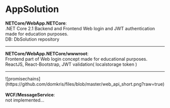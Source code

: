 # AppSolution

<b>NETCore/WebApp.NETCore</b>:</br>
.NET Core 2.1
Backend and Frontend Web login and JWT authentication made for education purposes.</br>
DB: DbSolution repository
<hr>
<b>NETCore/WebApp.NETCore/wwwroot</b>:</br>
Frontend part of Web login concept made for educational purposes.</br>
ReactJS, React-Bootstrap, JWT validation( localstorage token )
<hr>
![promisechains](https://github.com/domkris/files/blob/master/web_api_short.png?raw=true)
</br>
</br>
<b>WCF/MessageService</b>:</br>
not implemented...


